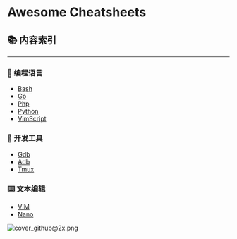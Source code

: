 Awesome Cheatsheets
=======

## 📚 内容索引
--------

### 📃 编程语言

- [Bash](languages/bash.md)
- [Go](languages/golang.md)
- [Php](languages/php.md)
- [Python](languages/Python.md)
- [VimScript](languages/vimscript.md)

### 🔧 开发工具

- [Gdb](tools/gdb.md)
- [Adb](tools/adb.md)
- [Tmux](tools/tmux.md)

### ⌨️ 文本编辑

- [VIM](editors/vim.md)
- [Nano](editors/nano.md)

![cover_github@2x.png](https://i.loli.net/2018/08/20/5b7a48e0b8d67.png)

<!-- [gimmick:Disqus](disqus_LAurYI4T4f) -->

